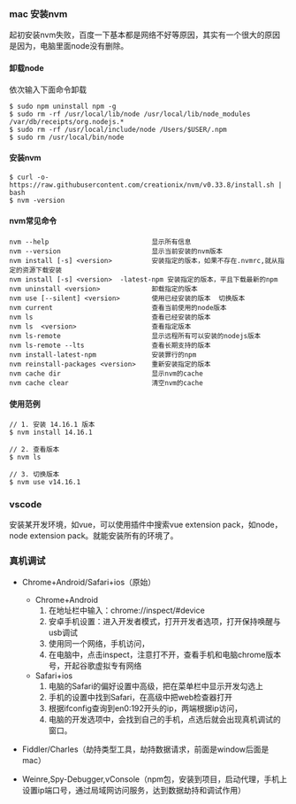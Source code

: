 ### mac 安装nvm
起初安装nvm失败，百度一下基本都是网络不好等原因，其实有一个很大的原因是因为，电脑里面node没有删除。
#### 卸载node
依次输入下面命令卸载
```
$ sudo npm uninstall npm -g
$ sudo rm -rf /usr/local/lib/node /usr/local/lib/node_modules /var/db/receipts/org.nodejs.*
$ sudo rm -rf /usr/local/include/node /Users/$USER/.npm
$ sudo rm /usr/local/bin/node

```
#### 安装nvm
```
$ curl -o- https://raw.githubusercontent.com/creationix/nvm/v0.33.8/install.sh | bash
$ nvm -version
```

#### nvm常见命令
```
nvm --help                          显示所有信息
nvm --version                       显示当前安装的nvm版本
nvm install [-s] <version>          安装指定的版本，如果不存在.nvmrc,就从指定的资源下载安装
nvm install [-s] <version>  -latest-npm 安装指定的版本，平且下载最新的npm
nvm uninstall <version>             卸载指定的版本
nvm use [--silent] <version>        使用已经安装的版本  切换版本
nvm current                         查看当前使用的node版本
nvm ls                              查看已经安装的版本
nvm ls  <version>                   查看指定版本
nvm ls-remote                       显示远程所有可以安装的nodejs版本
nvm ls-remote --lts                 查看长期支持的版本
nvm install-latest-npm              安装罪行的npm
nvm reinstall-packages <version>    重新安装指定的版本
nvm cache dir                       显示nvm的cache
nvm cache clear                     清空nvm的cache
```
#### 使用范例
```
// 1. 安装 14.16.1 版本
$ nvm install 14.16.1
 
// 2. 查看版本
$ nvm ls
 
// 3. 切换版本
$ nvm use v14.16.1
```
### vscode 
安装某开发环境，如vue，可以使用插件中搜索vue extension pack，如node，node extension pack。就能安装所有的环境了。

### 真机调试
- Chrome+Android/Safari+ios（原始）
    - Chrome+Android
        1. 在地址栏中输入：chrome://inspect/#device
        2. 安卓手机设置：进入开发者模式，打开开发者选项，打开保持唤醒与usb调试
        3. 使用同一个网络，手机访问，
        4. 在电脑中，点击inspect，注意打不开，查看手机和电脑chrome版本号，开起谷歌虚拟专有网络
    - Safari+ios
        1. 电脑的Safari的偏好设置中高级，把在菜单栏中显示开发勾选上
        2. 手机的设置中找到Safari，在高级中把web检查器打开
        3. 根据ifconfig查询到en0:192开头的ip，两端根据ip访问，
        4. 电脑的开发选项中，会找到自己的手机，点选后就会出现真机调试的窗口。

- Fiddler/Charles（劫持类型工具，劫持数据请求，前面是window后面是mac）
- Weinre,Spy-Debugger,vConsole（npm包，安装到项目，启动代理，手机上设置ip端口号，通过局域网访问服务，达到数据劫持和调试作用）

